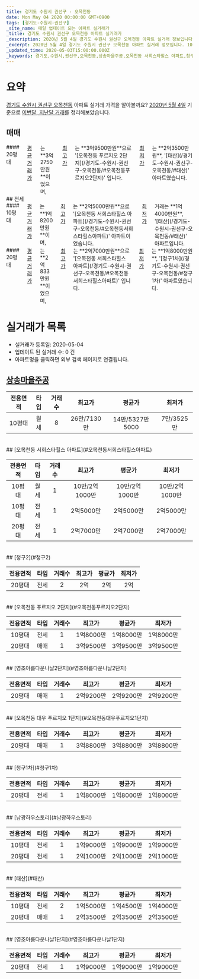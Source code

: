 ```yaml
---
title: 경기도 수원시 권선구 - 오목천동
date: Mon May 04 2020 00:00:00 GMT+0900
tags: [경기도-수원시-권선구]
_site_name: 매일 업데이트 되는 아파트 실거래가
_title: 경기도 수원시 권선구 오목천동 아파트 실거래가
_description: 2020년 5월 4일 경기도 수원시 권선구 오목천동 아파트 실거래 정보입니다. 10건 아파트 정보가 있습니다.
_excerpt: 2020년 5월 4일 경기도 수원시 권선구 오목천동 아파트 실거래 정보입니다. 10건 아파트 정보가 있습니다.
_updated_time: 2020-05-03T15:00:00.000Z
_keywords: 경기도,수원시,권선구,오목천동,상송마을주공,오목천동 서희스타힐스 아파트,청구2,오목천동 푸르지오 2단지,영조아름다운나날2단지,오목천동 대우 푸르지오 1단지,청구1차,남광하우스토리,태산,영조아름다운나날1단지
---
```





# 요약
<ins>경기도 수원시 권선구 오목천동</ins> 아파트 실거래 가격을 알아볼까요? <ins>2020년 5월 4일</ins> 기준으로 <ins>이번달, 지난달 거래</ins>를 정리해보았습니다.

## 매매
<div class="container">
<div class="twelve columns" markdown="1">
#### 20평대
<ins>평균 거래가</ins>는 **3억2750만원**이었으며, <ins>최고가</ins>는 **3억9500만원**으로 '[오목천동 푸르지오 2단지](/경기도-수원시-권선구-오목천동/#오목천동푸르지오2단지)' 입니다. <ins>최저가</ins>는 **2억3500만원**, '[태산](/경기도-수원시-권선구-오목천동/#태산)' 아파트였습니다.
</div>
</div>
## 전세
<div class="container">
<div class="six columns" markdown="1">
#### 10평대
<ins>평균 거래가</ins>는 **1억8200만원**이며, <ins>최고가</ins>는 **2억5000만원**으로 '[오목천동 서희스타힐스 아파트](/경기도-수원시-권선구-오목천동/#오목천동서희스타힐스아파트)' 아파트이었습니다. <ins>최저가</ins> 거래는 **1억4000만원**, '[태산](/경기도-수원시-권선구-오목천동/#태산)' 아파트입니다.
</div>
<div class="six columns" markdown="1">
#### 20평대
<ins>평균 거래가</ins>는 **2억833만원**이었으며, <ins>최고가</ins>는 **2억7000만원**으로 '[오목천동 서희스타힐스 아파트](/경기도-수원시-권선구-오목천동/#오목천동서희스타힐스아파트)' 입니다. <ins>최저가</ins>는 **1억8000만원**, '[청구1차](/경기도-수원시-권선구-오목천동/#청구1차)' 아파트였습니다.
</div>
</div>



# 실거래가 목록
- 실거래가 등록일: 2020-05-04
- 업데이트 된 실거래 수: 0 건
- 아파트명을 클릭하면 외부 검색 페이지로 연결됩니다.

## [상송마을주공](#상송마을주공)

|전용면적|타입|거래수|최고가|평균가|최저가|
|:---:|:---:|:---:|:---:|:---:|:---:|
|10평대|<span class="deal-type-3">월세</span>|8|26만/7130만|14만/5327만5000|7만/3525만|

<br/>
## [오목천동 서희스타힐스 아파트](#오목천동서희스타힐스아파트)

|전용면적|타입|거래수|최고가|평균가|최저가|
|:---:|:---:|:---:|:---:|:---:|:---:|
|10평대|<span class="deal-type-3">월세</span>|1|10만/2억1000만|10만/2억1000만|10만/2억1000만|
|10평대|<span class="deal-type-2">전세</span>|1|2억5000만|2억5000만|2억5000만|
|20평대|<span class="deal-type-2">전세</span>|1|2억7000만|2억7000만|2억7000만|

<br/>
## [청구2](#청구2)

|전용면적|타입|거래수|최고가|평균가|최저가|
|:---:|:---:|:---:|:---:|:---:|:---:|
|20평대|<span class="deal-type-2">전세</span>|2|2억|2억|2억|

<br/>
## [오목천동 푸르지오 2단지](#오목천동푸르지오2단지)

|전용면적|타입|거래수|최고가|평균가|최저가|
|:---:|:---:|:---:|:---:|:---:|:---:|
|10평대|<span class="deal-type-2">전세</span>|1|1억8000만|1억8000만|1억8000만|
|20평대|<span class="deal-type-1">매매</span>|1|3억9500만|3억9500만|3억9500만|

<br/>
## [영조아름다운나날2단지](#영조아름다운나날2단지)

|전용면적|타입|거래수|최고가|평균가|최저가|
|:---:|:---:|:---:|:---:|:---:|:---:|
|20평대|<span class="deal-type-1">매매</span>|1|2억9200만|2억9200만|2억9200만|

<br/>
## [오목천동 대우 푸르지오 1단지](#오목천동대우푸르지오1단지)

|전용면적|타입|거래수|최고가|평균가|최저가|
|:---:|:---:|:---:|:---:|:---:|:---:|
|20평대|<span class="deal-type-1">매매</span>|1|3억8800만|3억8800만|3억8800만|

<br/>
## [청구1차](#청구1차)

|전용면적|타입|거래수|최고가|평균가|최저가|
|:---:|:---:|:---:|:---:|:---:|:---:|
|20평대|<span class="deal-type-2">전세</span>|1|1억8000만|1억8000만|1억8000만|

<br/>
## [남광하우스토리](#남광하우스토리)

|전용면적|타입|거래수|최고가|평균가|최저가|
|:---:|:---:|:---:|:---:|:---:|:---:|
|10평대|<span class="deal-type-2">전세</span>|1|1억9000만|1억9000만|1억9000만|
|20평대|<span class="deal-type-2">전세</span>|1|2억1000만|2억1000만|2억1000만|

<br/>
## [태산](#태산)

|전용면적|타입|거래수|최고가|평균가|최저가|
|:---:|:---:|:---:|:---:|:---:|:---:|
|10평대|<span class="deal-type-2">전세</span>|2|1억5000만|1억4500만|1억4000만|
|20평대|<span class="deal-type-1">매매</span>|1|2억3500만|2억3500만|2억3500만|

<br/>
## [영조아름다운나날1단지](#영조아름다운나날1단지)

|전용면적|타입|거래수|최고가|평균가|최저가|
|:---:|:---:|:---:|:---:|:---:|:---:|
|20평대|<span class="deal-type-2">전세</span>|1|1억9000만|1억9000만|1억9000만|

<br/>



